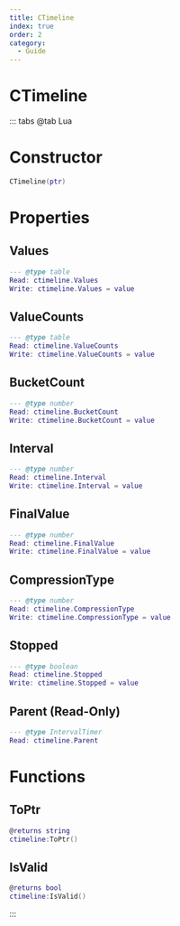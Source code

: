 ```yaml
---
title: CTimeline
index: true
order: 2
category:
  - Guide
---
```


# CTimeline

::: tabs
@tab Lua
# Constructor
```lua
CTimeline(ptr)
```
# Properties
## Values 
```lua
--- @type table
Read: ctimeline.Values
Write: ctimeline.Values = value
```
## ValueCounts 
```lua
--- @type table
Read: ctimeline.ValueCounts
Write: ctimeline.ValueCounts = value
```
## BucketCount 
```lua
--- @type number
Read: ctimeline.BucketCount
Write: ctimeline.BucketCount = value
```
## Interval 
```lua
--- @type number
Read: ctimeline.Interval
Write: ctimeline.Interval = value
```
## FinalValue 
```lua
--- @type number
Read: ctimeline.FinalValue
Write: ctimeline.FinalValue = value
```
## CompressionType 
```lua
--- @type number
Read: ctimeline.CompressionType
Write: ctimeline.CompressionType = value
```
## Stopped 
```lua
--- @type boolean
Read: ctimeline.Stopped
Write: ctimeline.Stopped = value
```
## Parent (Read-Only)
```lua
--- @type IntervalTimer
Read: ctimeline.Parent
```
# Functions
## ToPtr
```lua
@returns string
ctimeline:ToPtr()
```
## IsValid
```lua
@returns bool
ctimeline:IsValid()
```

:::